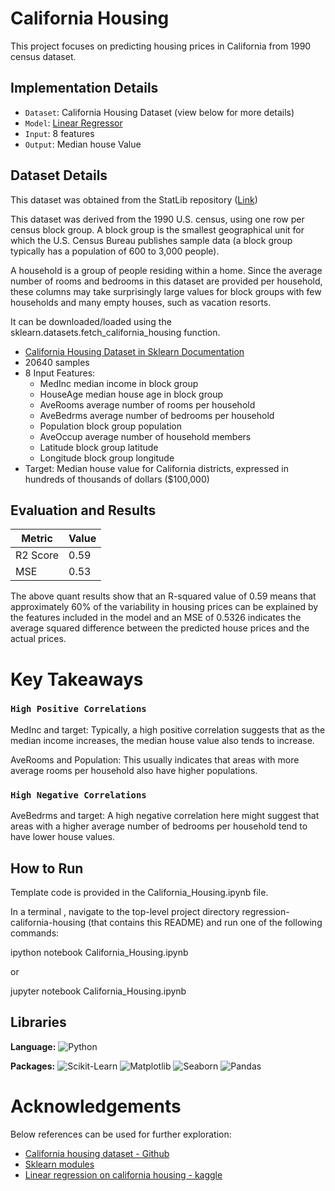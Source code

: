 # California Housing

This project focuses on predicting housing prices in California from 1990 census dataset.


## Implementation Details

- `Dataset`: California Housing Dataset (view below for more details)
- `Model`: [Linear Regressor](https://scikit-learn.org/stable/modules/generated/sklearn.linear_model.LinearRegression.html)
- `Input`: 8 features 
- `Output`:  Median house Value 

## Dataset Details

This dataset was obtained from the StatLib repository ([Link](https://www.dcc.fc.up.pt/~ltorgo/Regression/cal_housing.html))

This dataset was derived from the 1990 U.S. census, using one row per census block group. A block group is the smallest geographical unit for which the U.S. Census Bureau publishes sample data (a block group typically has a population of 600 to 3,000 people).

A household is a group of people residing within a home. Since the average number of rooms and bedrooms in this dataset are provided per household, these columns may take surprisingly large values for block groups with few households and many empty houses, such as vacation resorts.

It can be downloaded/loaded using the sklearn.datasets.fetch_california_housing function.

- [California Housing Dataset in Sklearn Documentation](https://scikit-learn.org/stable/modules/generated/sklearn.datasets.fetch_california_housing.html)
- 20640 samples
- 8 Input Features: 
    - MedInc median income in block group
    - HouseAge median house age in block group
    - AveRooms average number of rooms per household
    - AveBedrms average number of bedrooms per household
    - Population block group population
    - AveOccup average number of household members
    - Latitude block group latitude
    - Longitude block group longitude
- Target: Median house value for California districts, expressed in hundreds of thousands of dollars ($100,000)

## Evaluation and Results

| Metric        | Value         |
| ------------- | ------------- |
| R2 Score      | 0.59          |
| MSE           | 0.53          |

The above quant results show that an R-squared value of 0.59 means that approximately 60% of the variability in housing prices can be explained by the features included in the model and an MSE of 0.5326 indicates the average squared difference between the predicted house prices and the actual prices. 

# Key Takeaways

### `High Positive Correlations`

MedInc and target: Typically, a high positive correlation suggests that as the median income increases, the median house value also tends to increase.

AveRooms and Population: This usually indicates that areas with more average rooms per household also have higher populations.

### `High Negative Correlations`

AveBedrms and target: A high negative correlation here might suggest that areas with a higher average number of bedrooms per household tend to have lower house values. 

## How to Run

Template code is provided in the California_Housing.ipynb file.

In a terminal , navigate to the top-level project directory regression-california-housing (that contains this README) and run one of the following commands:

ipython notebook California_Housing.ipynb

or

jupyter notebook California_Housing.ipynb


## Libraries 

**Language:** ![Python](https://img.shields.io/badge/-Python-43B02A?style=flat&logo=python&logoColor=white)

**Packages:** ![Scikit-Learn](https://img.shields.io/badge/-Scikit%20Learn-F7931E?style=flat&logo=scikit-learn&logoColor=white)
![Matplotlib](https://img.shields.io/badge/-Matplotlib-F05032?style=flat&logo=matplotlib&logoColor=white)
![Seaborn](https://img.shields.io/badge/-Seaborn-3776AB?style=flat&logo=seaborn&logoColor=white)
![Pandas](https://img.shields.io/badge/-Pandas-150458?style=flat&logo=pandas&logoColor=white)

# Acknowledgements

Below references can be used for further exploration: 

 - [California housing dataset - Github](https://inria.github.io/scikit-learn-mooc/python_scripts/datasets_california_housing.html)
 - [Sklearn modules](https://scikit-learn.org/stable/modules/generated/sklearn.datasets.fetch_california_housing.html)
 - [Linear regression on california housing - kaggle](https://www.kaggle.com/code/minamichael/linear-regression-model-in-california-housing-data)
